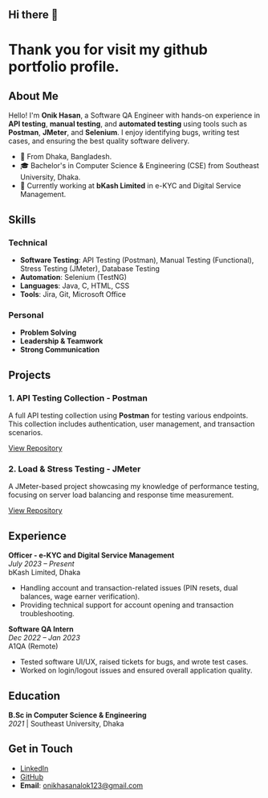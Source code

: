 ## Hi there 👋

<!--
**onikhasanalok/onikhasanalok** is a ✨ _special_ ✨ repository because its `README.md` (this file) appears on your GitHub profile.

Here are some ideas to get you started:

-->


# Thank you for visit my github portfolio profile. 

## About Me

Hello! I'm **Onik Hasan**, a Software QA Engineer with hands-on experience in **API testing**, **manual testing**, and **automated testing** using tools such as **Postman**, **JMeter**, and **Selenium**. I enjoy identifying bugs, writing test cases, and ensuring the best quality software delivery.

- 📍 From Dhaka, Bangladesh.
- 🎓 Bachelor's in Computer Science & Engineering (CSE) from Southeast University, Dhaka.
- 🔧 Currently working at **bKash Limited** in e-KYC and Digital Service Management.

## Skills

### Technical
- **Software Testing**: API Testing (Postman), Manual Testing (Functional), Stress Testing (JMeter), Database Testing
- **Automation**: Selenium (TestNG)
- **Languages**: Java, C, HTML, CSS
- **Tools**: Jira, Git, Microsoft Office

### Personal
- **Problem Solving**
- **Leadership & Teamwork**
- **Strong Communication**

## Projects

### 1. API Testing Collection - Postman
A full API testing collection using **Postman** for testing various endpoints. This collection includes authentication, user management, and transaction scenarios. 

[View Repository](https://github.com/onikhasanalok/Dmoney-API-Automation-Postman)

### 2. Load & Stress Testing - JMeter
A JMeter-based project showcasing my knowledge of performance testing, focusing on server load balancing and response time measurement.

[View Repository](https://github.com/onikhasanalok/Random-User-API-Performance-Test-Jmeter)


## Experience

**Officer - e-KYC and Digital Service Management**  
*July 2023 – Present*  
bKash Limited, Dhaka

- Handling account and transaction-related issues (PIN resets, dual balances, wage earner verification).
- Providing technical support for account opening and transaction troubleshooting.

**Software QA Intern**  
*Dec 2022 – Jan 2023*  
A1QA (Remote)

- Tested software UI/UX, raised tickets for bugs, and wrote test cases.
- Worked on login/logout issues and ensured overall application quality.

## Education

**B.Sc in Computer Science & Engineering**  
*2021* | Southeast University, Dhaka  

## Get in Touch

- [LinkedIn](https://www.linkedin.com/in/onik-hasan/)
- [GitHub](https://github.com/onikhasanalok)
- **Email**: onikhasanalok123@gmail.com
